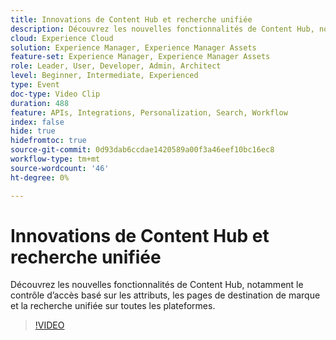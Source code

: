 ```yaml
---
title: Innovations de Content Hub et recherche unifiée
description: Découvrez les nouvelles fonctionnalités de Content Hub, notamment le contrôle d’accès basé sur les attributs, les pages de destination de marque et la recherche unifiée sur toutes les plateformes.
cloud: Experience Cloud
solution: Experience Manager, Experience Manager Assets
feature-set: Experience Manager, Experience Manager Assets
role: Leader, User, Developer, Admin, Architect
level: Beginner, Intermediate, Experienced
type: Event
doc-type: Video Clip
duration: 488
feature: APIs, Integrations, Personalization, Search, Workflow
index: false
hide: true
hidefromtoc: true
source-git-commit: 0d93dab6ccdae1420589a00f3a46eef10bc16ec8
workflow-type: tm+mt
source-wordcount: '46'
ht-degree: 0%

---
```



# Innovations de Content Hub et recherche unifiée

Découvrez les nouvelles fonctionnalités de Content Hub, notamment le contrôle d’accès basé sur les attributs, les pages de destination de marque et la recherche unifiée sur toutes les plateformes.

>[!VIDEO](https://video.tv.adobe.com/v/3459223/?learn=on&enablevpops)
